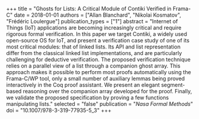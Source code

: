 +++
title = "Ghosts for Lists: A Critical Module of Contiki   Verified in Frama-C"
date = 2018-01-01
authors = ["Allan Blanchard", "Nikolai Kosmatov", "Frédéric Loulergue"]
publication_types = ["1"]
abstract = "Internet of Things (IoT) applications are becoming   increasingly critical and require rigorous formal   verification.  In this paper we target Contiki, a   widely used open-source OS for IoT, and present a   verification case study of one of its most critical   modules: that of linked lists.  Its API and list   representation differ from the classical linked list   implementations, and are particularly challenging   for deductive verification.  The proposed   verification technique relies on a parallel view of   a list through a companion ghost array.  This   approach makes it possible to perform most proofs   automatically using the Frama-C/WP tool, only a   small number of auxiliary lemmas being proved   interactively in the Coq proof assistant.  We   present an elegant segment-based reasoning over the   companion array developed for the proof.  Finally,   we validate the proposed specification by proving a   few functions manipulating lists."
selected = "false"
publication = "*Nasa Formal Methods*"
doi = "10.1007/978-3-319-77935-5_3"
+++


